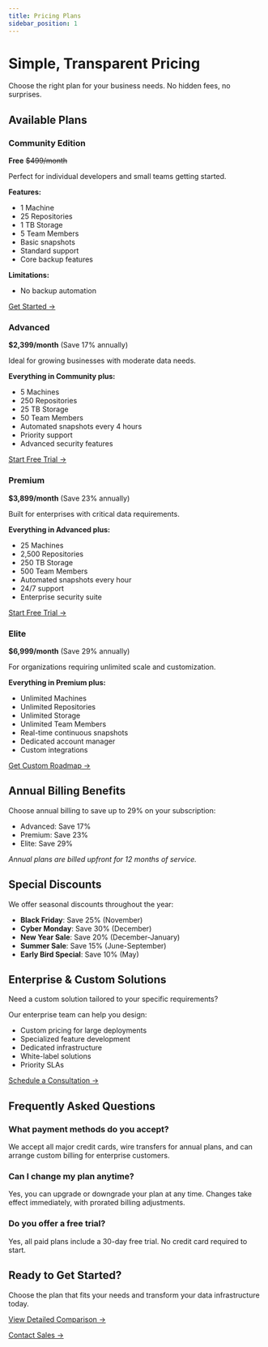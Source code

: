 ```yaml
---
title: Pricing Plans
sidebar_position: 1
---
```


# Simple, Transparent Pricing

Choose the right plan for your business needs. No hidden fees, no surprises.

## Available Plans

### Community Edition
**Free** ~~$499/month~~

Perfect for individual developers and small teams getting started.

**Features:**
- 1 Machine
- 25 Repositories
- 1 TB Storage
- 5 Team Members
- Basic snapshots
- Standard support
- Core backup features

**Limitations:**
- No backup automation

[Get Started →](#demo)

### Advanced
**$2,399/month** (Save 17% annually)

Ideal for growing businesses with moderate data needs.

**Everything in Community plus:**
- 5 Machines
- 250 Repositories  
- 25 TB Storage
- 50 Team Members
- Automated snapshots every 4 hours
- Priority support
- Advanced security features

[Start Free Trial →](#demo)

### Premium
**$3,899/month** (Save 23% annually)

Built for enterprises with critical data requirements.

**Everything in Advanced plus:**
- 25 Machines
- 2,500 Repositories
- 250 TB Storage
- 500 Team Members
- Automated snapshots every hour
- 24/7 support
- Enterprise security suite

[Start Free Trial →](#demo)

### Elite
**$6,999/month** (Save 29% annually)

For organizations requiring unlimited scale and customization.

**Everything in Premium plus:**
- Unlimited Machines
- Unlimited Repositories
- Unlimited Storage
- Unlimited Team Members
- Real-time continuous snapshots
- Dedicated account manager
- Custom integrations

<a href="https://outlook.office365.com/book/WalidBenzineRediacccaLtd1@rediacc.ca/" target="_blank">Get Custom Roadmap →</a>

## Annual Billing Benefits

Choose annual billing to save up to 29% on your subscription:
- Advanced: Save 17%
- Premium: Save 23%
- Elite: Save 29%

*Annual plans are billed upfront for 12 months of service.*

## Special Discounts

We offer seasonal discounts throughout the year:
- **Black Friday**: Save 25% (November)
- **Cyber Monday**: Save 30% (December)
- **New Year Sale**: Save 20% (December-January)
- **Summer Sale**: Save 15% (June-September)
- **Early Bird Special**: Save 10% (May)

## Enterprise & Custom Solutions

Need a custom solution tailored to your specific requirements?

Our enterprise team can help you design:
- Custom pricing for large deployments
- Specialized feature development
- Dedicated infrastructure
- White-label solutions
- Priority SLAs

<a href="https://outlook.office.com/owa/calendar/RediaccConsultationServices@rediacc.com/bookings/" target="_blank">Schedule a Consultation →</a>

## Frequently Asked Questions

### What payment methods do you accept?
We accept all major credit cards, wire transfers for annual plans, and can arrange custom billing for enterprise customers.

### Can I change my plan anytime?
Yes, you can upgrade or downgrade your plan at any time. Changes take effect immediately, with prorated billing adjustments.

### Do you offer a free trial?
Yes, all paid plans include a 30-day free trial. No credit card required to start.

## Ready to Get Started?

Choose the plan that fits your needs and transform your data infrastructure today.

[View Detailed Comparison →](./comparison)

<a href="mailto:sales@rediacc.com" target="_blank">Contact Sales →</a>